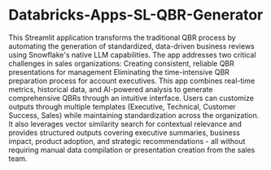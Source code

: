 # Databricks-Apps-SL-QBR-Generator
 This Streamlit application transforms the traditional QBR process by automating the generation of standardized, data-driven business reviews using Snowflake's native LLM capabilities. The app addresses two critical challenges in sales organizations:  Creating consistent, reliable QBR presentations for management Eliminating the time-intensive QBR preparation process for account executives. This app combines real-time metrics, historical data, and AI-powered analysis to generate comprehensive QBRs through an intuitive interface. Users can customize outputs through multiple templates (Executive, Technical, Customer Success, Sales) while maintaining standardization across the organization.  It also leverages vector similarity search for contextual relevance and provides structured outputs covering executive summaries, business impact, product adoption, and strategic recommendations - all without requiring manual data compilation or presentation creation from the sales team.
